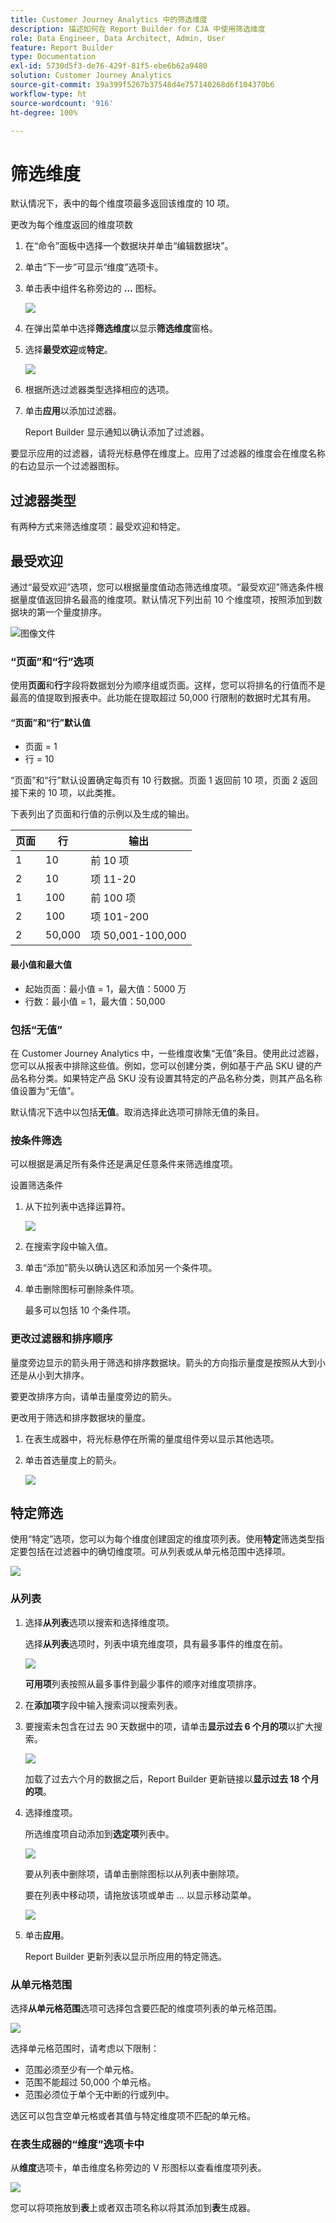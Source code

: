 ```yaml
---
title: Customer Journey Analytics 中的筛选维度
description: 描述如何在 Report Builder for CJA 中使用筛选维度
role: Data Engineer, Data Architect, Admin, User
feature: Report Builder
type: Documentation
exl-id: 5730d5f3-de76-429f-81f5-ebe6b62a9480
solution: Customer Journey Analytics
source-git-commit: 39a399f5267b37548d4e757140268d6f104370b6
workflow-type: ht
source-wordcount: '916'
ht-degree: 100%

---
```


# 筛选维度

默认情况下，表中的每个维度项最多返回该维度的 10 项。

更改为每个维度返回的维度项数

1. 在“命令”面板中选择一个数据块并单击“编辑数据块”。

1. 单击“下一步”可显示“维度”选项卡。

1. 单击表中组件名称旁边的 **...** 图标。

   ![](./assets/image27.png)

1. 在弹出菜单中选择&#x200B;**筛选维度**&#x200B;以显示&#x200B;**筛选维度**&#x200B;窗格。

1. 选择&#x200B;**最受欢迎**&#x200B;或&#x200B;**特定**。

   ![](./assets/image28.png)

1. 根据所选过滤器类型选择相应的选项。

1. 单击&#x200B;**应用**&#x200B;以添加过滤器。

   Report Builder 显示通知以确认添加了过滤器。

要显示应用的过滤器，请将光标悬停在维度上。应用了过滤器的维度会在维度名称的右边显示一个过滤器图标。

## 过滤器类型

有两种方式来筛选维度项：最受欢迎和特定。

## 最受欢迎

通过“最受欢迎”选项，您可以根据量度值动态筛选维度项。“最受欢迎”筛选条件根据量度值返回排名最高的维度项。默认情况下列出前 10 个维度项，按照添加到数据块的第一个量度排序。

![图像文件](./assets/image29.png)


### “页面”和“行”选项

使用&#x200B;**页面**&#x200B;和&#x200B;**行**&#x200B;字段将数据划分为顺序组或页面。这样，您可以将排名的行值而不是最高的值提取到报表中。此功能在提取超过 50,000 行限制的数据时尤其有用。

#### “页面”和“行”默认值

- 页面 = 1
- 行 = 10

“页面”和“行”默认设置确定每页有 10 行数据。页面 1 返回前 10 项，页面 2 返回接下来的 10 项，以此类推。

下表列出了页面和行值的示例以及生成的输出。

| 页面 | 行 | 输出 |
|------|--------|----------------------|
| 1 | 10 | 前 10 项 |
| 2 | 10 | 项 11-20 |
| 1 | 100 | 前 100 项 |
| 2 | 100 | 项 101-200 |
| 2 | 50,000 | 项 50,001-100,000 |

#### 最小值和最大值

- 起始页面：最小值 = 1，最大值：5000 万
- 行数：最小值 = 1，最大值：50,000

### 包括“无值”

在 Customer Journey Analytics 中，一些维度收集“无值”条目。使用此过滤器，您可以从报表中排除这些值。例如，您可以创建分类，例如基于产品 SKU 键的产品名称分类。如果特定产品 SKU 没有设置其特定的产品名称分类，则其产品名称值设置为“无值”。

默认情况下选中以包括&#x200B;**无值**。取消选择此选项可排除无值的条目。

### 按条件筛选

可以根据是满足所有条件还是满足任意条件来筛选维度项。

设置筛选条件

1. 从下拉列表中选择运算符。

   ![](./assets/image31.png)

1. 在搜索字段中输入值。

1. 单击“添加”箭头以确认选区和添加另一个条件项。

1. 单击删除图标可删除条件项。

   最多可以包括 10 个条件项。

### 更改过滤器和排序顺序

量度旁边显示的箭头用于筛选和排序数据块。箭头的方向指示量度是按照从大到小还是从小到大排序。

要更改排序方向，请单击量度旁边的箭头。 

更改用于筛选和排序数据块的量度。

1. 在表生成器中，将光标悬停在所需的量度组件旁以显示其他选项。

2. 单击首选量度上的箭头。 

   ![](./assets/image30.png)


## 特定筛选

使用“特定”选项，您可以为每个维度创建固定的维度项列表。使用&#x200B;**特定**&#x200B;筛选类型指定要包括在过滤器中的确切维度项。可从列表或从单元格范围中选择项。

![](./assets/image32.png)

### 从列表

1. 选择&#x200B;**从列表**&#x200B;选项以搜索和选择维度项。

   选择&#x200B;**从列表**&#x200B;选项时，列表中填充维度项，具有最多事件的维度在前。

   ![](./assets/image33.png)

   **可用项**&#x200B;列表按照从最多事件到最少事件的顺序对维度项排序。

1. 在&#x200B;**添加项**&#x200B;字段中输入搜索词以搜索列表。

1. 要搜索未包含在过去 90 天数据中的项，请单击&#x200B;**显示过去 6 个月的项**&#x200B;以扩大搜索。

   ![](./assets/image34.png)

   加载了过去六个月的数据之后，Report Builder 更新链接以&#x200B;**显示过去 18 个月的项**。

1. 选择维度项。

   所选维度项自动添加到&#x200B;**选定项**&#x200B;列表中。

   ![](./assets/image35.png)

   要从列表中删除项，请单击删除图标以从列表中删除项。

   要在列表中移动项，请拖放该项或单击 ... 以显示移动菜单。

   ![](./assets/image36.png)

1. 单击&#x200B;**应用**。

   Report Builder 更新列表以显示所应用的特定筛选。

### 从单元格范围

选择&#x200B;**从单元格范围**&#x200B;选项可选择包含要匹配的维度项列表的单元格范围。

![](./assets/image37.png)

选择单元格范围时，请考虑以下限制：

- 范围必须至少有一个单元格。
- 范围不能超过 50,000 个单元格。
- 范围必须位于单个无中断的行或列中。

选区可以包含空单元格或者其值与特定维度项不匹配的单元格。

### 在表生成器的“维度”选项卡中

从&#x200B;**维度**&#x200B;选项卡，单击维度名称旁边的 V 形图标以查看维度项列表。

![](./assets/dimensions_chevron.png)

您可以将项拖放到&#x200B;**表**&#x200B;上或者双击项名称以将其添加到&#x200B;**表**&#x200B;生成器。
